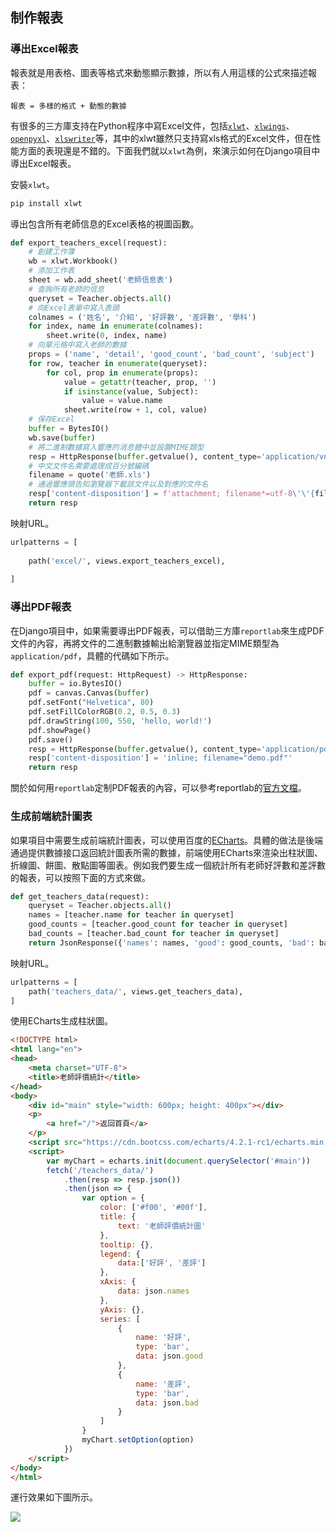 ## 制作報表

### 導出Excel報表

報表就是用表格、圖表等格式來動態顯示數據，所以有人用這樣的公式來描述報表：

```
報表 = 多樣的格式 + 動態的數據
```

有很多的三方庫支持在Python程序中寫Excel文件，包括[`xlwt`](<https://xlwt.readthedocs.io/en/latest/>)、[`xlwings`](<https://docs.xlwings.org/en/latest/quickstart.html>)、[`openpyxl`](<https://openpyxl.readthedocs.io/en/latest/>)、[`xlswriter`](<https://xlsxwriter.readthedocs.io/>)等，其中的xlwt雖然只支持寫xls格式的Excel文件，但在性能方面的表現還是不錯的。下面我們就以`xlwt`為例，來演示如何在Django項目中導出Excel報表。

安裝`xlwt`。

```Bash
pip install xlwt
```

導出包含所有老師信息的Excel表格的視圖函數。

```Python
def export_teachers_excel(request):
    # 創建工作簿
    wb = xlwt.Workbook()
    # 添加工作表
    sheet = wb.add_sheet('老師信息表')
    # 查詢所有老師的信息
    queryset = Teacher.objects.all()
    # 向Excel表單中寫入表頭
    colnames = ('姓名', '介紹', '好評數', '差評數', '學科')
    for index, name in enumerate(colnames):
        sheet.write(0, index, name)
    # 向單元格中寫入老師的數據
    props = ('name', 'detail', 'good_count', 'bad_count', 'subject')
    for row, teacher in enumerate(queryset):
        for col, prop in enumerate(props):
            value = getattr(teacher, prop, '')
            if isinstance(value, Subject):
                value = value.name
            sheet.write(row + 1, col, value)
    # 保存Excel
    buffer = BytesIO()
    wb.save(buffer)
    # 將二進制數據寫入響應的消息體中並設置MIME類型
    resp = HttpResponse(buffer.getvalue(), content_type='application/vnd.ms-excel')
    # 中文文件名需要處理成百分號編碼
    filename = quote('老師.xls')
    # 通過響應頭告知瀏覽器下載該文件以及對應的文件名
    resp['content-disposition'] = f'attachment; filename*=utf-8\'\'{filename}'
    return resp
```

映射URL。

```Python
urlpatterns = [
    
    path('excel/', views.export_teachers_excel),
    
]
```

### 導出PDF報表

在Django項目中，如果需要導出PDF報表，可以借助三方庫`reportlab`來生成PDF文件的內容，再將文件的二進制數據輸出給瀏覽器並指定MIME類型為`application/pdf`，具體的代碼如下所示。

```Python
def export_pdf(request: HttpRequest) -> HttpResponse:
    buffer = io.BytesIO()
    pdf = canvas.Canvas(buffer)
    pdf.setFont("Helvetica", 80)
    pdf.setFillColorRGB(0.2, 0.5, 0.3)
    pdf.drawString(100, 550, 'hello, world!')
    pdf.showPage()
    pdf.save()
    resp = HttpResponse(buffer.getvalue(), content_type='application/pdf')
    resp['content-disposition'] = 'inline; filename="demo.pdf"'
    return resp
```

關於如何用`reportlab`定制PDF報表的內容，可以參考reportlab的[官方文檔](https://www.reportlab.com/docs/reportlab-userguide.pdf)。

### 生成前端統計圖表

如果項目中需要生成前端統計圖表，可以使用百度的[ECharts](<https://echarts.baidu.com/>)。具體的做法是後端通過提供數據接口返回統計圖表所需的數據，前端使用ECharts來渲染出柱狀圖、折線圖、餅圖、散點圖等圖表。例如我們要生成一個統計所有老師好評數和差評數的報表，可以按照下面的方式來做。

```Python
def get_teachers_data(request):
    queryset = Teacher.objects.all()
    names = [teacher.name for teacher in queryset]
    good_counts = [teacher.good_count for teacher in queryset]
    bad_counts = [teacher.bad_count for teacher in queryset]
    return JsonResponse({'names': names, 'good': good_counts, 'bad': bad_counts})
```

映射URL。

```Python
urlpatterns = [
    path('teachers_data/', views.get_teachers_data),
]
```

使用ECharts生成柱狀圖。

```HTML
<!DOCTYPE html>
<html lang="en">
<head>
    <meta charset="UTF-8">
    <title>老師評價統計</title>
</head>
<body>
    <div id="main" style="width: 600px; height: 400px"></div>
    <p>
        <a href="/">返回首頁</a>
    </p>
    <script src="https://cdn.bootcss.com/echarts/4.2.1-rc1/echarts.min.js"></script>
    <script>
        var myChart = echarts.init(document.querySelector('#main'))
        fetch('/teachers_data/')
            .then(resp => resp.json())
            .then(json => {
                var option = {
                    color: ['#f00', '#00f'],
                    title: {
                        text: '老師評價統計圖'
                    },
                    tooltip: {},
                    legend: {
                        data:['好評', '差評']
                    },
                    xAxis: {
                        data: json.names
                    },
                    yAxis: {},
                    series: [
                        {
                            name: '好評',
                            type: 'bar',
                            data: json.good
                        },
                        {
                            name: '差評',
                            type: 'bar',
                            data: json.bad
                        }
                    ]
                }
                myChart.setOption(option)
            })
    </script>
</body>
</html>
```

運行效果如下圖所示。

![](./res/echarts_bar_graph.png)
